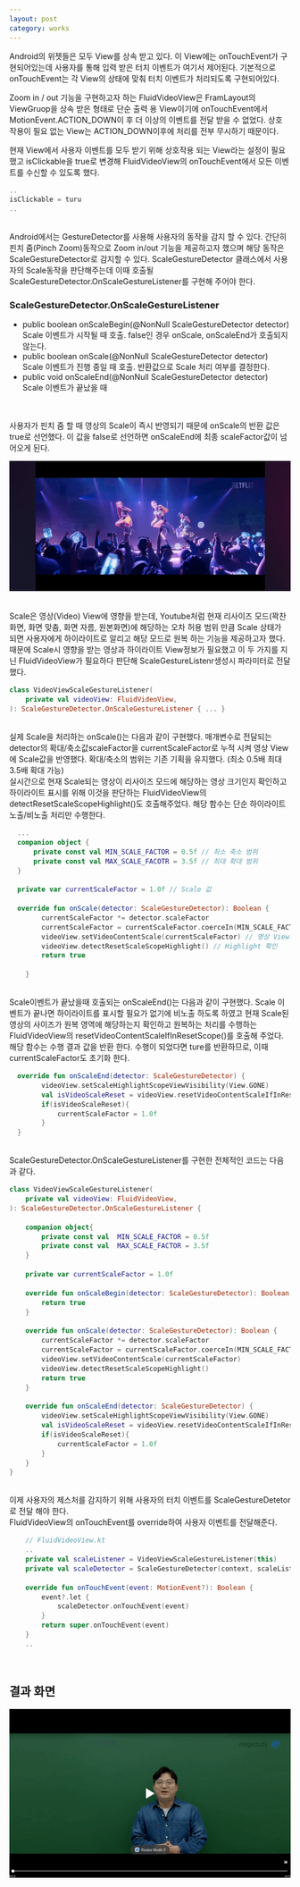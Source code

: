 ```yaml
---
layout: post
category: works
---
```



Android의 위젯들은 모두 View를 상속 받고 있다. 이 View에는 onTouchEvent가 구현되어있는데 사용자를 통해 입력 받은 터치 이벤트가 여기서 제어된다. 기본적으로 onTouchEvent는 각 View의 상태에 맞춰 터치 이벤트가 처리되도록 구현되어있다.  

Zoom in / out 기능을 구현하고자 하는 FluidVideoView은 FramLayout의 ViewGruop을 상속 받은 형태로 단순 출력 용 View이기에 onTouchEvent에서 MotionEvent.ACTION_DOWN이 후 더 이상의 이벤트를 전달 받을 수 없었다. 상호 작용이 필요 없는 View는 ACTION_DOWN이후에 처리를 전부 무시하기 때문이다. 

현재 View에서 사용자 이벤트를 모두 받기 위해 상호작용 되는 View라는 설정이 필요했고 isClickable을 true로 변경해 FluidVideoView의 onTouchEvent에서 모든 이벤트를 수신할 수 있도록 했다.  

```kotlin
..
isClickable = turu
..
```
<br>
Android에서는 GestureDetector를 사용해 사용자의 동작을 감지 할 수 있다. 간단히 핀치 줌(Pinch Zoom)동작으로 Zoom in/out 기능을 제공하고자 했으며 해당 동작은 ScaleGestureDetector로 감지할 수 있다. ScaleGestureDetector 클래스에서 사용자의 Scale동작을 판단해주는데 이때 호출될  ScaleGestureDetector.OnScaleGestureListener를 구현해 주어야 한다. 


### **ScaleGestureDetector.OnScaleGestureListener**
- public boolean onScaleBegin(@NonNull ScaleGestureDetector detector)<br>
Scale 이벤트가 시작될 때 호출. false인 경우 onScale, onScaleEnd가 호출되지 않는다.
- public boolean onScale(@NonNull ScaleGestureDetector detector)<br>
Scale 이벤트가 진행 중일 때 호출. 반환값으로 Scale 처리 여부를 결정한다.
- public void onScaleEnd(@NonNull ScaleGestureDetector detector)<br>
Scale 이벤트가 끝났을 때
<br>

<br>
사용자가 핀치 줌 할 때 영상의 Scale이 즉시 반영되기 때문에 onScale의 반환 값은 true로 선언했다. 
이 값을 false로 선언하면 onScaleEnd에 최종 scaleFactor값이 넘어오게 된다. 

![image](/public/img/video_zoom_sample00.gif)

<br>
Scale은 영상(Video) View에 영향을 받는데, Youtube처럼 현재 리사이즈 모드(꽉찬 화면, 화면 맞춤, 화면 자름, 원본화면)에 해당하는 오차 허용 범위 만큼 Scale 상태가 되면 사용자에게 하이라이트로 알리고 해당 모드로 원복 하는 기능을 제공하고자 했다.때문에 Scale시 영향을 받는 영상과 하이라이트 View정보가 필요했고 이 두 가지를 지닌 FluidVideoView가 필요하다 판단해 ScaleGestureListenr생성시 파라미터로 전달했다.

```kotlin
class VideoViewScaleGestureListener(
    private val videoView: FluidVideoView,
): ScaleGestureDetector.OnScaleGestureListener { ... }
```
<br>
실제 Scale을 처리하는 onScale()는 다음과 같이 구현했다. 매개변수로 전달되는 detector의 확대/축소값scaleFactor을 currentScaleFactor로 누적 시켜 영상 View에 Scale값을 반영했다. 확대/축소의 범위는 기존 기획을 유지했다. (최소 0.5배 최대 3.5배 확대 가능)

<br>
실시간으로 현재 Scale되는 영상이 리사이즈 모드에 해당하는 영상 크기인지 확인하고 하이라이트 표시를 위해 이것을 판단하는 FluidVideoView의 detectResetScaleScopeHighlight()도 호출해주었다. 해당 함수는 단순  하이라이트 노출/비노출 처리만 수행한다. 

```kotlin
  ...
  companion object {
	  private const val MIN_SCALE_FACTOR = 0.5f // 최소 축소 범위
	  private const val MAX_SCALE_FACOTR = 3.5f // 최대 확대 범위
  }
  
  private var currentScaleFactor = 1.0f // Scale 값
  
  override fun onScale(detector: ScaleGestureDetector): Boolean {
        currentScaleFactor *= detector.scaleFactor
        currentScaleFactor = currentScaleFactor.coerceIn(MIN_SCALE_FACTOR, MAX_SCALE_FACTOR)
        videoView.setVideoContentScale(currentScaleFactor) // 영상 View의 Scale 반영
        videoView.detectResetScaleScopeHighlight() // Highlight 확인
        return true 
    
    }
```
<br>
Scale이벤트가 끝났을때 호출되는 onScaleEnd()는 다음과 같이 구현했다. Scale 이벤트가 끝나면 하이라이트를 표시할 필요가 없기에 비노출 하도록 하였고 현재 Scale된 영상의 사이즈가 원복 영역에 해당하는지 확인하고 원복하는 처리를 수행하는 FluidVideoView의 resetVideoContentScaleIfInResetScope()를 호출해 주었다. 해당 함수는 수행 결과 값을 반환 한다. 수행이 되었다면 ture를 반환하므로, 이때 currentScaleFactor도 초기화 한다.

```kotlin
  override fun onScaleEnd(detector: ScaleGestureDetector) {
        videoView.setScaleHighlightScopeViewVisibility(View.GONE)
        val isVideoScaleReset = videoView.resetVideoContentScaleIfInResetScope()
        if(isVideoScaleReset){
            currentScaleFactor = 1.0f
        }
  }
```
<br>
ScaleGestureDetector.OnScaleGestureListener를 구현한 전체적인 코드는 다음과 같다. 

```kotlin
class VideoViewScaleGestureListener(
    private val videoView: FluidVideoView,
): ScaleGestureDetector.OnScaleGestureListener {

    companion object{
        private const val  MIN_SCALE_FACTOR = 0.5f
        private const val  MAX_SCALE_FACTOR = 3.5f
    }

    private var currentScaleFactor = 1.0f
    
    override fun onScaleBegin(detector: ScaleGestureDetector): Boolean {
        return true
    }
    
    override fun onScale(detector: ScaleGestureDetector): Boolean {
        currentScaleFactor *= detector.scaleFactor
        currentScaleFactor = currentScaleFactor.coerceIn(MIN_SCALE_FACTOR, MAX_SCALE_FACTOR)
        videoView.setVideoContentScale(currentScaleFactor)
        videoView.detectResetScaleScopeHighlight()
        return true
    }

    override fun onScaleEnd(detector: ScaleGestureDetector) {
        videoView.setScaleHighlightScopeViewVisibility(View.GONE)
        val isVideoScaleReset = videoView.resetVideoContentScaleIfInResetScope()
        if(isVideoScaleReset){
            currentScaleFactor = 1.0f
        }
    }
}
```
<br>
이제 사용자의 제스처를 감지하기 위해 사용자의 터치 이벤트를 ScaleGestureDetetor로 전달 해야 한다.<br> FluidVideoView의 onTouchEvent를 override하여 사용자 이벤트를 전달해준다.

```kotlin
    // FluidVideoView.kt 
    ..
    private val scaleListener = VideoViewScaleGestureListener(this)
    private val scaleDetector = ScaleGestureDetector(context, scaleListener)

    override fun onTouchEvent(event: MotionEvent?): Boolean {
        event?.let {
            scaleDetector.onTouchEvent(event)
        }
        return super.onTouchEvent(event)
    }
    ..
```
<br>

## 결과 화면

![image](/public/img/video_zoom_sample01.gif)
